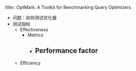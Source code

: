 title:: OptMark: A Toolkit for Benchmarking Query Optimizers

- 问题：如何测试优化器
- 测试指标
	- Effectiveness
		- Metrics
			- Performance factor
				-
	- Efficiency